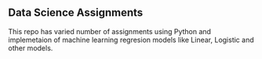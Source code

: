 ## Data Science Assignments
This repo has varied number of assignments using Python and implemetaion of machine learning regresion models like Linear, Logistic and other models.